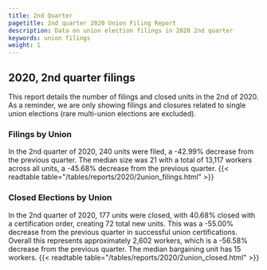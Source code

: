 ```yaml
---
title: 2nd Quarter 
pagetitle: 2nd quarter 2020 Union Filing Report
description: Data on union election filings in 2020 2nd quarter 
keywords: union filings
weight: 1
---
```


## 2020, 2nd quarter filings

This report details the number of filings and closed units in the 2nd of 2020. As a reminder, we are only showing filings and closures related to single union elections (rare multi-union elections are excluded).

### Filings by Union
In the 2nd quarter of 2020, 240 units were filed, a -42.99% decrease from the previous quarter. The median size was 21 with a total of 13,117 workers across all units, a -45.68% decrease from the previous quarter.
{{< readtable table="/tables/reports/2020/2union_filings.html" >}}

### Closed Elections by Union
In the 2nd quarter of 2020, 177 units were closed, with 40.68% closed with a certification order, creating 72 total new units. This was a -55.00% decrease from the previous quarter in successful union certifications. Overall this represents approximately 2,602 workers, which is a -56.58% decrease from the previous quarter. The median bargaining unit has 15 workers.
{{< readtable table="/tables/reports/2020/2union_closed.html" >}}
